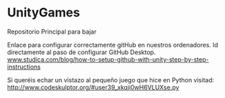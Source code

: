 # UnityGames
Repositorio Principal para bajar


Enlace para configurar correctamente gitHub en nuestros ordenadores. Id directamente al paso de configurar GitHub Desktop. www.studica.com/blog/how-to-setup-github-with-unity-step-by-step-instructions

Si queréis echar un vistazo al pequeño juego que hice en Python visitad: http://www.codeskulptor.org/#user39_xkqji0wH6VLUXse.py
